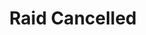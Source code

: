 ---
title: Raid Cancelled
description: Trigger for when a Twitch Raid from your channel to another channel is Cancelled
version: 0.0.36
twitchService: PubSub
variables:
  - name: raidUser
    type: string
    description: The raider's username
    value: TwitchUser123
  - name: raidUserName
    type: string
    description: The raider's login name
    value: twitchuser123
  - name: raidUserId
    type: string
    description: The raider's user id
  - name: raidUserProfileImageURL
    type: string
    description: The raider's profile image URL
  - name: raidUserProfileImageEscaped
    type: string
    description: The raider's profile image URL escaped
---